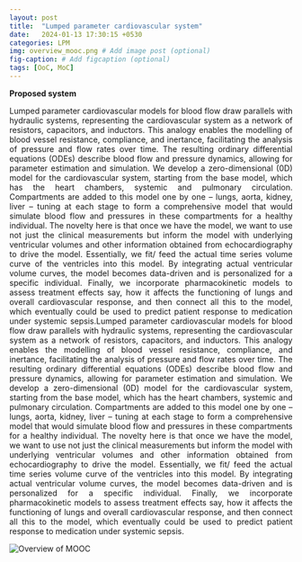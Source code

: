 ```yaml
---
layout: post
title:  "Lumped parameter cardiovascular system"
date:   2024-01-13 17:30:15 +0530
categories: LPM
img: overview_mooc.png # Add image post (optional)
fig-caption: # Add figcaption (optional)
tags: [OoC, MoC]
---
```


**Proposed system**

<p style="text-align:justify">Lumped parameter cardiovascular models for blood flow draw parallels with hydraulic systems, representing the cardiovascular system as a network of resistors, capacitors, and inductors. This analogy enables the modelling of blood vessel resistance, compliance, and inertance, facilitating the analysis of pressure and flow rates over time. The resulting ordinary differential equations (ODEs) describe blood flow and pressure dynamics, allowing for parameter estimation and simulation. We develop a zero-dimensional (0D)  model for the cardiovascular system, starting from the base model, which has the heart chambers, systemic and pulmonary circulation. Compartments are added to this model one by one – lungs, aorta, kidney, liver – tuning at each stage to form a comprehensive model that would simulate blood flow and pressures in these compartments for a healthy individual. The novelty here is that once we have the model, we want to use not just the clinical measurements but inform the model with underlying ventricular volumes and other information obtained from echocardiography to drive the model. Essentially, we fit/ feed the actual time series volume curve of the ventricles into this model. By integrating actual ventricular volume curves, the model becomes data-driven and is personalized for a specific individual. Finally, we incorporate pharmacokinetic models to assess treatment effects say, how it affects the functioning of lungs and overall cardiovascular response, and then connect all this to the model, which eventually could be used to predict patient response to medication under systemic sepsis.Lumped parameter cardiovascular models for blood flow draw parallels with hydraulic systems, representing the cardiovascular system as a network of resistors, capacitors, and inductors. This analogy enables the modelling of blood vessel resistance, compliance, and inertance, facilitating the analysis of pressure and flow rates over time. The resulting ordinary differential equations (ODEs) describe blood flow and pressure dynamics, allowing for parameter estimation and simulation. We develop a zero-dimensional (0D)  model for the cardiovascular system, starting from the base model, which has the heart chambers, systemic and pulmonary circulation. Compartments are added to this model one by one – lungs, aorta, kidney, liver – tuning at each stage to form a comprehensive model that would simulate blood flow and pressures in these compartments for a healthy individual. The novelty here is that once we have the model, we want to use not just the clinical measurements but inform the model with underlying ventricular volumes and other information obtained from echocardiography to drive the model. Essentially, we fit/ feed the actual time series volume curve of the ventricles into this model. By integrating actual ventricular volume curves, the model becomes data-driven and is personalized for a specific individual. Finally, we incorporate pharmacokinetic models to assess treatment effects say, how it affects the functioning of lungs and overall cardiovascular response, and then connect all this to the model, which eventually could be used to predict patient response to medication under systemic sepsis.</p>




![Overview of MOOC]({{site.baseurl}}/assets/img/overview_mooc.png)




